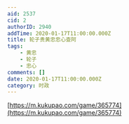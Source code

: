 ```yaml
---
aid: 2537
cid: 2
authorID: 2940
addTime: 2020-01-17T11:00:00.000Z
title: 轮子贵黄忠忠心查阿
tags:
    - 黄忠
    - 轮子
    - 忠心
comments: []
date: 2020-01-17T11:00:00.000Z
category: 时政
---
```


[https://m.kukupao.com/game/365774](https://m.kukupao.com/game/365774)
